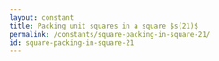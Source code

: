 ```yaml
---
layout: constant
title: Packing unit squares in a square $s(21)$
permalink: /constants/square-packing-in-square-21/
id: square-packing-in-square-21
---
```


